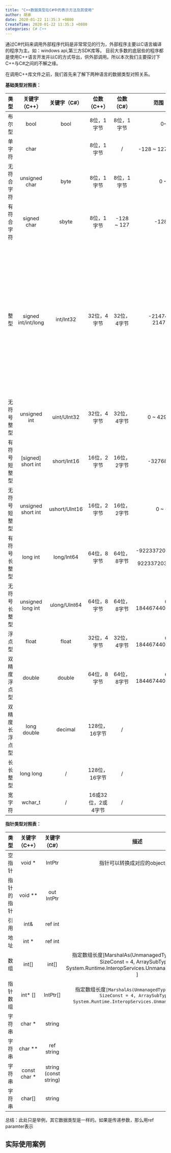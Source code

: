 ```yaml
---
title: "C++数据类型在C#中的表示方法及其使用"
author: 胡承
date: 2020-01-22 11:35:3 +0800
CreateTime: 2020-01-22 11:35:3 +0800
categories: C# C++
---
```


通过C#代码来调用外部程序代码是非常常见的行为，外部程序主要以C语言编译的程序为主。如：windows api,第三方SDK库等。
目前大多数的底层些的程序都是使用C++语言开发并以C的方式导出，供外部调用。所以本次我们主要探讨下C++与C#之间的不解之缘。

<!-- more -->

在调用C++库文件之前，我们首先来了解下两种语言的数据类型对照关系。  

**基础类型对照表：**  

| 类型 | 关键字（C++） | 关键字（C#） | 位数（C++）|位数（C#）| 范围（C++） |范围（C#）| 描述
| :-: | :-: | :-: | :-: | :-: | :-: | :-: | :- |
| 布尔型 | bool | bool | 8位，1字节 | 8位，1字节 | 0~255 | 0~255| 无明显差异
| 单字符 | char |  | 8位，1字节 | / | -128 ~ 127 或者 0 ~ 255 | / | --
| 无符合字符 | unsigned char | byte | 8位，1字节 | 8位，1字节 | 0 ~ 255 | 0 ~ 255 | --
| 有符合字符 | signed char | sbyte | 8位，1字节 | -128 ~ 127 | -128 ~ 127 | / | --
| 整型 | signed int/int/long | int/Int32 | 32位，4字节 | 32位，4字节 | -2147483648 ~ 2147483647 | -2147483648 ~ 2147483647| 根据编译器不同，16位编译器int占2字节，32位和64位编译器，占4字节。（C++中，signed int和int是等效的，int默认是有符号的。同样在C#中，int只不过是Int32的内置写法）
| 无符号整型 | unsigned int | uint/UInt32 | 32位，4字节 | 32位，4字节 | 0 ~ 4294967295 | 0 ~ 4294967295| --
| 有符号短整型 | [signed] short int | short/Int16 | 16位，2字节 | 16位，2字节 | -32768 ~ 32767 | -32768 ~ 32767 | --
| 无符号短整型 | unsigned short int | ushort/UInt16 | 16位，2字节 | 16位，2字节 | 0 ~ 65535 | 0 ~ 65535 | --
| 有符号长整型 | long int | long/Int64 | 64位，8字节 | 64位，8字节 | -9223372036854775808 ~ 9223372036854775807 | -9223372036854775808 ~ 9223372036854775807 | --
| 无符号长整型 | unsigned long int | ulong/UInt64 | 64位，8字节 | 64位，8字节 |0 ~ 18446744073709551615 | 0 ~ 18446744073709551615 | --
| 浮点型 | float | float | 32位，4字节 | 32位，4字节 | 0 ~ 18446744073709551615 | -3.40282347E+38f ~ 3.40282347E+38f | --
| 双精度浮点型 | double | double | 64位，8字节 | 64位，8字节 | 0 ~ 18446744073709551615 | -1.7976931348623157E+308 ~ 1.7976931348623157E+308 | --
| 双精度长浮点型 | long double | decimal | 128位，16字节 | / | / | / | --
| 长长整型 | long long | / | 128位，16字节 | / | / | / | --
| 宽字符 | wchar_t | / | 16或32位，2或4字节 | / | / | / | --

**指针类型对照表：**


| 类型 | 关键字（C++） | 关键字（C#） | 描述 |
| :-: | :-: | :-: | :-: |
| 空指针 | void * | IntPtr | 指针可以转换成对应的object类型
| 指针的指针 | void ** | out IntPtr | 
| 引用 | int& | ref int | 
| 地址 | int * | ref int | 
| 数组 | int[] | int[] | 指定数组长度[MarshalAs(UnmanagedType.ByValArray, SizeConst = 4, ArraySubType = System.Runtime.InteropServices.UnmanagedType.SysUInt) ]
| 指针数组 | int* [] | IntPtr[] | 指定数组长度`[MarshalAs(UnmanagedType.ByValArray, SizeConst = 4, ArraySubType = System.Runtime.InteropServices.UnmanagedType.I4)` ]
| 字符串 | char * | string |
| 字符串 | char ** | ref string |
| 字符串 | const char * | string (const string) |
| 字符串 | char[] | string |




总结：此处只是举例，其它数据类型是一样的。如果是传递参数，那么用ref paramter表示



## 实际使用案例